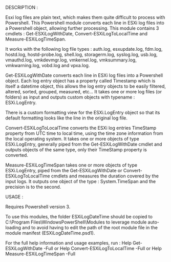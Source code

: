 DESCRIPTION :

Esxi log files are plain text, which makes them quite difficult to process with Powershell.
This Powershell module converts each line in ESXi log files into a Powershell object, allowing further processing.
This module contains 3 cmdlets : Get-ESXiLogWithDate, Convert-ESXiLogToLocalTime and Measure-ESXiLogTimeSpan.

It works with the following log file types : auth.log, esxupdate.log, fdm.log, hostd.log, hostd-probe.log, shell.log,
storagerm.log, syslog.log, usb.log, vmauthd.log, vmkdevmgr.log, vmkernel.log, vmksummary.log, vmkwarning.log, vobd.log
and vpxa.log.

Get-ESXiLogWithDate converts each line in ESXi log files into a Powershell object.
Each log entry object has a property called Timestamp which is itself a datetime object, this allows the log entry
objects to be easily filtered, altered, sorted, grouped, measured, etc...
It takes one or more log files (or folders) as input and outputs custom objects with typename : ESXi.LogEntry.

There is a custom formatting view for the ESXi.LogEntry object so that its default formatting looks like the line in
the original log file.

Convert-ESXiLogToLocalTime converts the ESXi log entries TimeStamp property from UTC time to local time, using the
time zone information from the local operating system.
It takes one or more objects of type ESXi.LogEntry, generally piped from the Get-ESXiLogWithDate cmdlet and outputs
objects of the same type, only their TimeStamp property is converted.

Measure-ESXiLogTimeSpan takes one or more objects of type ESXi.LogEntry, piped from the Get-ESXiLogWithDate or 
Convert-ESXiLogToLocalTime cmdlets and measures the duration covered by the input logs.
It outputs one object of the type : System.TimeSpan and the precision is to the second.

USAGE :

Requires Powershell version 3.

To use this modules, the folder ESXiLogDateTime should be copied to C:\Program Files\WindowsPowerShell\Modules to leverage
module auto-loading and to avoid having to edit the path of the root module file in the module manifest (ESXiLogDateTime.psd1).

For the full help information and usage examples, run :
Help Get-ESXiLogWithDate -Full
or
Help Convert-ESXiLogToLocalTime -Full
or
Help Measure-ESXiLogTimeSpan -Full

